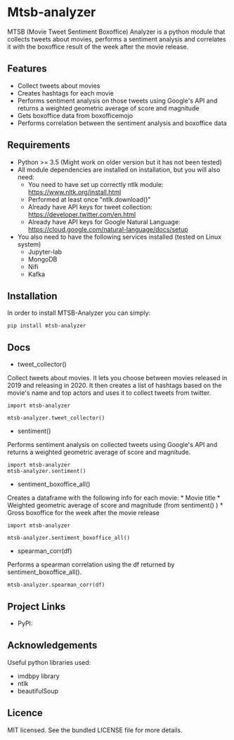 # Mtsb-analyzer

MTSB (Movie Tweet Sentiment Boxoffice) Analyzer is a python module that collects tweets about movies, performs a sentiment analysis and correlates it with the boxoffice result of the week after the movie release.

## Features

* Collect tweets about movies
* Creates hashtags for each movie
* Performs sentiment analysis on those tweets using Google's API and returns a weighted geometric average of score and magnitude
* Gets boxoffice data from boxofficemojo
* Performs correlation between the sentiment analysis and boxoffice data

## Requirements

* Python >= 3.5 (Might work on older version but it has not been tested)
* All module dependencies are installed on installation, but you will also need:
    * You need to have set up correctly ntlk module: https://www.nltk.org/install.html
    * Performed at least once "ntlk.download()"
    * Already have API keys for tweet collection: https://developer.twitter.com/en.html
    * Already have API keys for Google Natural Language: https://cloud.google.com/natural-language/docs/setup
* You also need to have the following services installed (tested on Linux system)
    * Jupyter-lab
    * MongoDB
    * Nifi
    * Kafka
    
## Installation

In order to install MTSB-Analyzer you can simply:

```
pip install mtsb-analyzer
```

## Docs

* tweet_collector()

Collect tweets about movies. It lets you choose between movies released in 2019 and releasing in 2020. It then creates a list of hashtags based on the movie's name and top actors and uses it to collect tweets from twitter.

```
import mtsb-analyzer

mtsb-analyzer.tweet_collector()
```

* sentiment()

Performs sentiment analysis on collected tweets using Google's API and returns a weighted geometric average of score and magnitude.

```
import mtsb-analyzer
mtsb-analyzer.sentiment()
```

* sentiment_boxoffice_all()

Creates a dataframe with the following info for each movie:
    * Movie title
    * Weighted geometric average of score and magnitude (from sentiment() )
    * Gross boxoffice for the week after the movie release

```
import mtsb-analyzer

mtsb-analyzer.sentiment_boxoffice_all()
```

* spearman_corr(df)

Performs a spearman correlation using the df returned by sentiment_boxoffice_all().

```
mtsb-analyzer.spearman_corr(df)
```

## Project Links

* PyPI: 

## Acknowledgements

Useful python libraries used:
* imdbpy library
* ntlk
* beautifulSoup

## Licence

MIT licensed. See the bundled LICENSE file for more details.
